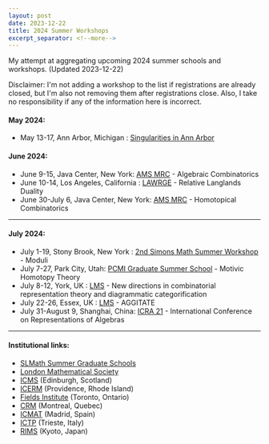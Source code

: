 ```yaml
---
layout: post
date: 2023-12-22
title: 2024 Summer Workshops
excerpt_separator: <!--more-->
---
```


My attempt at aggregating upcoming 2024 summer schools and workshops. (Updated 2023-12-22)
<!--more-->

Disclaimer: I'm not adding a workshop to the list if registrations are already closed, but I'm also not removing them after registrations close. Also, I take no responsibility if any of the information here is incorrect.

#### May 2024:
* May 13-17, Ann Arbor, Michigan : [Singularities in Ann Arbor](https://sites.google.com/view/singularitiesinaa/home)

#### June 2024:
* June 9-15, Java Center, New York: [AMS MRC](https://www.ams.org/programs/research-communities/mrc-24) - Algebraic Combinatorics
* June 10-14, Los Angeles, California : [LAWRGE](https://sites.google.com/view/lawrge2024/) - Relative Langlands Duality
* June 30-July 6, Java Center, New York: [AMS MRC](https://www.ams.org/programs/research-communities/mrc-24) - Homotopical Combinatorics

---

#### July 2024:
* July 1-19, Stony Brook, New York : [2nd Simons Math Summer Workshop](https://scgp.stonybrook.edu/archives/41260) - Moduli
* July 7-27, Park City, Utah: [PCMI Graduate Summer School](https://www.ias.edu/pcmi/programs/pcmi-2024-graduate-summer-school) - Motivic Homotopy Theory
* July 8-12, York, UK : [LMS](https://www.lms.ac.uk/events/lms-research-schools) - New directions in combinatorial representation theory and diagrammatic categorification
* July 22-26, Essex, UK : [LMS](https://www.lms.ac.uk/events/lms-research-schools) - AGGITATE
* July 31-August 9, Shanghai, China: [ICRA 21](https://icra21.sjtu.edu.cn/) - International Conference on Representations of Algebras

---

#### Institutional links:
* [SLMath Summer Graduate Schools](https://www.slmath.org/summer-schools)
* [London Mathematical Society](https://www.lms.ac.uk/events/lms-research-schools)
* [ICMS](https://www.icms.org.uk/workshops) (Edinburgh, Scotland)
* [ICERM](https://icerm.brown.edu/programs/) (Providence, Rhode Island)
* [Fields Institute](http://www.fields.utoronto.ca/activities/workshops) (Toronto, Ontario)
* [CRM](https://www.crmath.ca/en/activities/schools/) (Montreal, Quebec)
* [ICMAT](https://www.icmat.es/events/workshops/) (Madrid, Spain)
* [ICTP](https://www.ictp.it/home/scientific-calendar?s%5B5%5D=5&tt=) (Trieste, Italy)
* [RIMS](https://www.kurims.kyoto-u.ac.jp/kyoten/en/workshop.html) (Kyoto, Japan)
